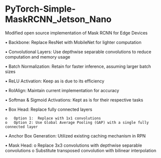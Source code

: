 # PyTorch-Simple-MaskRCNN_Jetson_Nano
Modified open source implementation of Mask RCNN for Edge Devices

•	Backbone: Replace ResNet with MobileNet for lighter computation

•	Convolutional Layers: Use depthwise separable convolutions to reduce computation and memory usage

•	Batch Normalization: Retain for faster inference, assuming larger batch sizes

•	ReLU Activation: Keep as is due to its efficiency

•	RoIAlign: Maintain current implementation for accuracy

•	Softmax & Sigmoid Activations: Kept as is for their respective tasks

•	Box Head: Replace fully connected layers

    o	Option 1:  Replace with 1x1 convolutions
    o	Option 2: Use Global Average Pooling (GAP) with a single fully connected layer
    
•	Anchor Box Generation: Utilized existing caching mechanism in RPN

•	Mask Head: 
    o	Replace 3x3 convolutions with depthwise separable convolutions
    o	Substitute transposed convolution with bilinear interpolation



